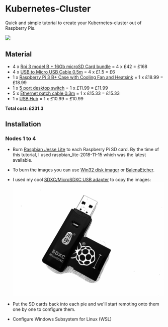 # Kubernetes-Cluster

Quick and simple tutorial to create your Kubernetes-cluster out of Raspberry Pis.

![](https://github.com/JordiCorbilla/Kubernetes-Cluster/raw/master/IMG_20190216_164142.jpg)

## Material

- 4 x [Rpi 3 model B + 16Gb microSD Card bundle](https://www.modmypi.com/raspberry-pi/set-up-kits/rpi3-model-b-plus-kits/raspberry-pi-3-model-b-plus-and-16gb-microsd-bundle) = 4 x £42 = £168
- 4 x [USB to Micro USB Cable 0.5m](https://www.modmypi.com/raspberry-pi/accessories-198/usb-cables-211/usb-to-micro-usb-cable-0.5m) = 4 x £1.5 = £6
- 1 x [Raspberry Pi 3 B+ Case with Cooling Fan and Heatsink](https://www.amazon.co.uk/gp/product/B07J9VMNBL/ref=ppx_yo_dt_b_asin_title_o02_s00?ie=UTF8&psc=1) = 1 x £18.99 = £18.99
- 1 x [5 port desktop switch](https://www.amazon.co.uk/gp/product/B000FNFSPY/ref=oh_aui_detailpage_o01_s00?ie=UTF8&psc=1) = 1 x £11.99 = £11.99
- 5 x [Ethernet patch cable 0.3m](https://www.amazon.co.uk/5-Color-Meters-Ethernet-GearIt-Network/dp/B00X8EMOKE/ref=sr_1_9?s=computers&ie=UTF8&qid=1469877886&sr=1-9&keywords=ethernet+patch+cable) = 1 x £15.33 = £15.33
- 1 x [USB Hub](https://www.amazon.co.uk/Anker-4-Port-Ultra-Drives-Devices/dp/B00Y25XFGK/ref=sr_1_1?s=computers&ie=UTF8&qid=1551005210&sr=1-1&keywords=usb+hub) = 1 x £10.99 = £10.99

**Total cost: £231.3**

## Installation

### Nodes 1 to 4

- Burn [Raspbian Jesse Lite](https://downloads.raspberrypi.org/raspbian_lite/images/raspbian_lite-2018-11-15/) to each Raspberry Pi SD card. By the time of this tutorial, I used raspbian_lite-2018-11-15 which was the latest available. 

- To burn the images you can use [Win32 disk imager](https://sourceforge.net/projects/win32diskimager/) or [BalenaEtcher](https://www.balena.io/etcher/).

- I used my cool [SDXC/MicroSDXC USB adapter](https://www.modmypi.com/raspberry-pi/sd-cards-and-adaptors-232/sd-card-readers/kawau-c296-usb-sd-and-micro-sd-card-reader-512gb) to copy the images:
![](https://github.com/JordiCorbilla/Kubernetes-Cluster/raw/master/usbsdxc.jpg)

- Put the SD cards back into each pie and we'll start remoting onto them one by one to configure them.

- Configure Windows Subsystem for Linux (WSL)


